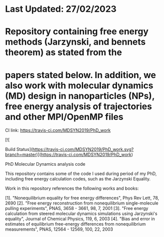 # Last Updated: 27/02/2023

# Repository containing free energy methods (Jarzynski, and bennets theorem) as stated from the 
# papers stated below. In addition, we also work with molecular dynamics (MD) design in nanoparticles (NPs), free energy analysis of trajectories and other MPI/OpenMP files

CI link: https://travis-ci.com/MDSYN2019/PhD_work
 
[![

Build Status](https://travis-ci.com/MDSYN2019/PhD_work.svg?branch=master)](https://travis-ci.com/MDSYN2019/PhD_work)

PhD Molecular Dynamics analysis code 

This repository contains some of the code I used during period of my PhD, including free energy calculation codes, such as the Jarzynski Equality.

Work in this repository references the following works and books:

[1]. "Nonequilibrium equality for free energy differences", Phys Rev Lett, 78, 2690 
[2]. "Free energy reconstruction from nonequilibrium single-molecule pulling experiments", PNAS, 3658 - 3661, 98, 7, 2001
[3]. "Free energy calculation from steered molecular dynamics simulations using Jarzynski's equality", Journal of Chemical Physics, 119, 6, 2003 
[4]. "Bias and error in estimates of equilibrium free-energy differences from nonequilibrium measurements", PNAS, 12564 - 12569, 100, 22, 2003 


